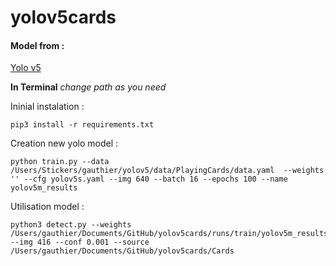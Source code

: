 # yolov5cards

#### Model from :
[Yolo v5](https://github.com/ultralytics/yolov5)
 
__In Terminal__
*change path as you need*

Ininial instalation :

    pip3 install -r requirements.txt

Creation new yolo model :

    python train.py --data /Users/Stickers/gauthier/yolov5/data/PlayingCards/data.yaml  --weights '' --cfg yolov5s.yaml --img 640 --batch 16 --epochs 100 --name yolov5m_results

Utilisation model :

    python3 detect.py --weights /Users/gauthier/Documents/GitHub/yolov5cards/runs/train/yolov5m_results5/weights/best.pt --img 416 --conf 0.001 --source /Users/gauthier/Documents/GitHub/yolov5cards/Cards
